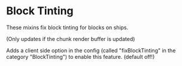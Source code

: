 # Block Tinting

These mixins fix block tinting for blocks on ships.

(Only updates if the chunk render buffer is updated)

Adds a client side option in the config (called "fixBlockTinting" in the category "BlockTinting") to enable this feature.
(default off!)
